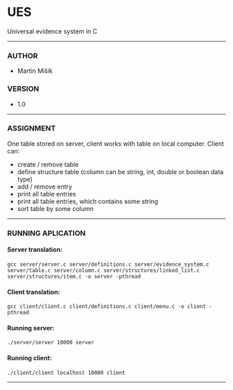 # UES
Universal evidence system in C

----------------------------------------------------------------------------------------------------------------------------------
### AUTHOR
- Martin Mišík

### VERSION
- 1.0

----------------------------------------------------------------------------------------------------------------------------------
### ASSIGNMENT
One table stored on server, client works with table on local computer. Client can:
- create / remove table
- define structure table (column can be string, int, double or boolean data type)
- add / remove entry
- print all table entries
- print all table entries, which contains some string
- sort table by some column

----------------------------------------------------------------------------------------------------------------------------------
### RUNNING APLICATION
#### Server translation:
	gcc server/server.c server/definitions.c server/evidence_system.c server/table.c server/column.c server/structures/linked_list.c server/structures/item.c -o server -pthread
#### Client translation:
	gcc client/client.c client/definitions.c client/menu.c -o client -pthread

#### Running server:
	./server/server 10000 server
#### Running client:
	./client/client localhost 10000 client
	
----------------------------------------------------------------------------------------------------------------------------------
